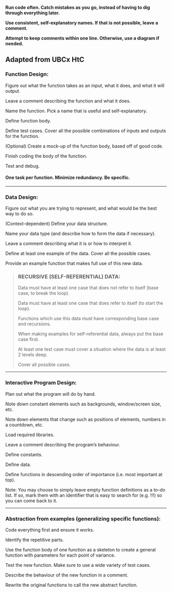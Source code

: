 **Run code often. Catch mistakes as you go, instead of having to dig through everything later.**

**Use consistent, self-explanatory names. If that is not possible, leave a comment.**

**Attempt to keep comments within one line. Otherwise, use a diagram if needed.**

Adapted from UBCx HtC
---

### Function Design: ###
Figure out what the function takes as an input, what it does, and what it will output.

Leave a comment describing the function and what it does.

Name the function. Pick a name that is useful and self-explanatory.

Define function body.

Define test cases. Cover all the possible combinations of inputs and outputs for the function.

(Optional) Create a mock-up of the function body, based off of good code.

Finish coding the body of the function.

Test and debug.

#### One task per function. Minimize redundancy. Be specific. ####

---

### Data Design: ###
Figure out what you are trying to represent, and what would be the best way to do so.

(Context-dependent) Define your data structure.

Name your data type (and describe how to form the data if necessary).

Leave a comment describing what it is or how to interpret it.

Define at least one example of the data. Cover all the possible cases.

Provide an example function that makes full use of this new data.

>### RECURSIVE (SELF-REFERENTIAL) DATA: ###
>
>Data must have at least one case that does not refer to itself (base case, to break the loop).
>
>Data must have at least one case that does refer to itself (to start the loop).
>
>Functions which use this data must have corresponding base case and recursions.
>
>When making examples for self-referential data, always put the base case first.
>
>At least one test case must cover a situation where the data is at least 2 levels deep.
>
>Cover all possible cases.

---

### Interactive Program Design: ###

Plan out what the program will do by hand. 

Note down constant elements such as backgrounds, window/screen size, etc.

Note down elements that change such as positions of elements, numbers in a countdown, etc.


Load required libraries.

Leave a comment describing the program’s behaviour.

Define constants.

Define data.

Define functions in descending order of importance (i.e. most important at top).

Note: You may choose to simply leave empty function definitions as a to-do list. If so, mark them with an identifier that is easy to search for (e.g. !!!) so you can come back to it.

---

### Abstraction from examples (generalizing specific functions): ###

Code everything first and ensure it works.

Identify the repetitive parts.

Use the function body of one function as a skeleton to create a general function with parameters for each point of variance.

Test the new function. Make sure to use a wide variety of test cases.

Describe the behaviour of the new function in a comment.

Rewrite the original functions to call the new abstract function.

